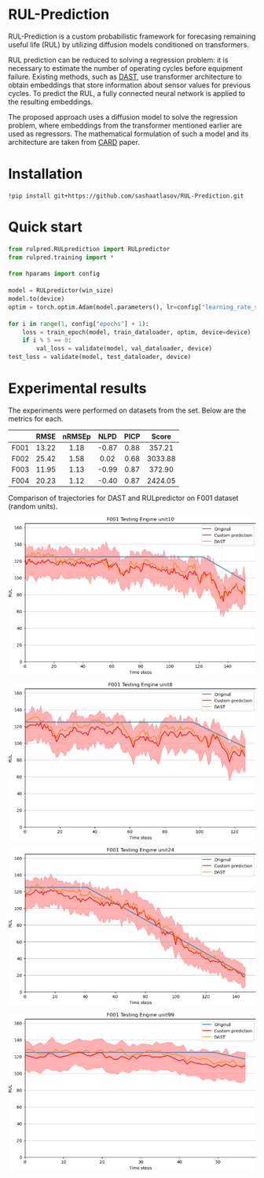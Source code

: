 # RUL-Prediction

RUL-Prediction is a custom probabilistic framework for forecasing remaining useful life (RUL) by utilizing diffusion models conditioned on transformers. 

RUL prediction can be reduced to solving a regression problem: it is necessary to estimate the number of operating cycles before equipment failure. Existing methods, such as [DAST](https://arxiv.org/abs/2106.15842), use transformer architecture to obtain embeddings that store information about sensor values for previous cycles. To predict the RUL, a fully connected neural network is applied to the resulting embeddings. 

The proposed approach uses a diffusion model to solve the regression problem, where embeddings from the transformer mentioned earlier are used as regressors. The mathematical formulation of such a model and its architecture are taken from [CARD](https://arxiv.org/abs/2206.07275) paper.

# Installation

```
!pip install git+https://github.com/sashaatlasov/RUL-Prediction.git
```

# Quick start 

```python
from rulpred.RULprediction import RULpredictor
from rulpred.training import *

from hparams import config

model = RULpredictor(win_size)
model.to(device)
optim = torch.optim.Adam(model.parameters(), lr=config["learning_rate_start"])

for i in range(1, config["epochs"] + 1):
    loss = train_epoch(model, train_dataloader, optim, device=device)
    if i % 5 == 0:
        val_loss = validate(model, val_dataloader, device)
test_loss = validate(model, test_dataloader, device)
```

# Experimental results

The experiments were performed on datasets from the set. Below are the metrics for each.

|      |  RMSE | nRMSEp |  NLPD | PICP |  Score  |
|:----:|:-----:|:------:|:-----:|:----:|:-------:|
| F001 | 13.22 |  1.18  | -0.87 | 0.88 |  357.21 |
| F002 | 25.42 |  1.58  |  0.02 | 0.68 | 3033.88 |
| F003 | 11.95 |  1.13  | -0.99 | 0.87 |  372.90 |
| F004 | 20.23 |  1.12  | -0.40 | 0.87 | 2424.05 |

Comparison of trajectories for DAST and RULpredictor on F001 dataset (random units).

![png](https://github.com/sashaatlasov/RUL-prediction/blob/main/example/pictures/F001_unit10.png)

![png](https://github.com/sashaatlasov/RUL-prediction/blob/main/example/pictures/F001_unit8.png)

![png](https://github.com/sashaatlasov/RUL-prediction/blob/main/example/pictures/F001_unit24.png)

![png](https://github.com/sashaatlasov/RUL-prediction/blob/main/example/pictures/F001_unit99.png)


